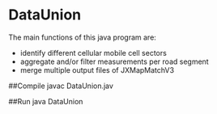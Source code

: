 # DataUnion
The main functions of this java program are:
- identify different cellular mobile cell sectors
- aggregate and/or filter measurements per road segment
- merge multiple output files of JXMapMatchV3

##Compile
javac DataUnion.jav

##Run
java DataUnion

